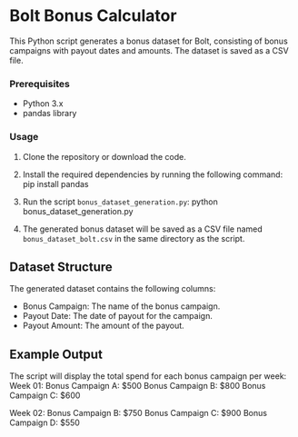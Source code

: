 # Bolt Bonus Calculator

This Python script generates a bonus dataset for Bolt, consisting of bonus campaigns with payout dates and amounts. The dataset is saved as a CSV file.

### Prerequisites
- Python 3.x
- pandas library

### Usage

1. Clone the repository or download the code.

2. Install the required dependencies by running the following command:
   pip install pandas
3. Run the script `bonus_dataset_generation.py`:
   python bonus_dataset_generation.py
4. The generated bonus dataset will be saved as a CSV file named `bonus_dataset_bolt.csv` in the same directory as the script.

## Dataset Structure

The generated dataset contains the following columns:

- Bonus Campaign: The name of the bonus campaign.
- Payout Date: The date of payout for the campaign.
- Payout Amount: The amount of the payout.

## Example Output

The script will display the total spend for each bonus campaign per week:
Week 01:
Bonus Campaign A: $500
Bonus Campaign B: $800
Bonus Campaign C: $600

Week 02:
Bonus Campaign B: $750
Bonus Campaign C: $900
Bonus Campaign D: $550
